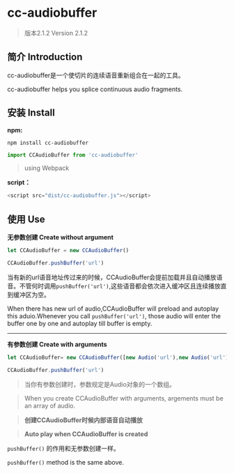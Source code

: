 # cc-audiobuffer

> 版本2.1.2 Version 2.1.2

## 简介 Introduction

cc-audiobuffer是一个使切片的连续语音重新组合在一起的工具。

cc-audiobuffer helps you splice continuous audio fragments.



## 安装 Install

**npm:**

```shell
npm install cc-audiobuffer
```

```javascript
import CCAudioBuffer from 'cc-audiobuffer'
```

> using Webpack



**script：**

```javascript
<script src="dist/cc-audiobuffer.js"></script>
```



## 使用 Use

**无参数创建 Create without argument**

```javascript
let CCAudioBuffer = new CCAudioBuffer()

CCAudioBuffer.pushBuffer('url')
```

当有新的url语音地址传过来的时候，CCAudioBuffer会提前加载并且自动播放语音。不管何时调用`pushBuffer('url')`,这些语音都会依次进入缓冲区且连续播放直到缓冲区为空。

When there has new url of audio,CCAudioBuffer will preload and autoplay this aduio.Whenever you call `pushBuffer('url')`, those audio will enter the buffer one by one and autoplay till buffer is empty. 

---

**有参数创建 Create with arguments**

```javascript
let CCAudioBuffer= new CCAudioBuffer([new Audio('url'),new Audio('url'),new Audio('url')])

CCAudioBuffer.pushBuffer('url')
```

> 当你有参数创建时，参数规定是Audio对象的一个数组。

> When you create CCAudioBuffer with arguments, argements must be an array of audio.


> **创建CCAudioBuffer时候内部语音自动播放**

> **Auto play when CCAudioBuffer is created**



`pushBuffer()` 的作用和无参数创建一样。

`pushBuffer()` method is the same above.



